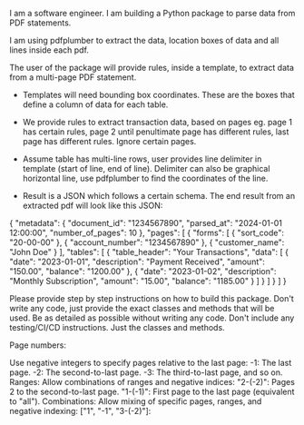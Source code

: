 I am a software engineer. I am building a Python package to parse data from PDF statements.


I am using pdfplumber to extract the data, location boxes of data and all lines inside each pdf.

The user of the package will provide rules, inside a template, to extract data from a multi-page PDF statement.

- Templates will need bounding box coordinates. These are the boxes that define a column of data for each table.
- We provide rules to extract transaction data, based on pages eg. page 1 has certain rules, page 2 until penultimate page has different rules, last page has different rules. Ignore certain pages.
- Assume table has multi-line rows, user provides line delimiter in template (start of line, end of line). Delimiter can also be graphical horizontal line, use pdfplumber to find the coordinates of the line.

- Result is a JSON which follows a certain schema.
The end result from an extracted pdf will look like this JSON:

{
  "metadata": {
    "document_id": "1234567890",
    "parsed_at": "2024-01-01 12:00:00",
    "number_of_pages": 10
  },
  "pages": [
    {
      "forms": [
        {
          "sort_code": "20-00-00"
        },
        {
          "account_number": "1234567890"
        },
        {
          "customer_name": "John Doe"
        }
      ],
      "tables": [
        {
          "table_header": "Your Transactions",
          "data": [
            {
              "date": "2023-01-01",
              "description": "Payment Received",
              "amount": "150.00",
              "balance": "1200.00"
            },
            {
              "date": "2023-01-02",
              "description": "Monthly Subscription",
              "amount": "15.00",
              "balance": "1185.00"
            }
          ]
        }
      ]
    }
  ]
}


Please provide step by step instructions on how to build this package. Don't write any code, just provide the exact classes and methods that will be used. Be as detailed as possible without writing any code. Don't include any testing/CI/CD instructions. Just the classes and methods.

Page numbers:

Use negative integers to specify pages relative to the last page:
-1: The last page.
-2: The second-to-last page.
-3: The third-to-last page, and so on.
Ranges:
Allow combinations of ranges and negative indices:
"2-(-2)": Pages 2 to the second-to-last page.
"1-(-1)": First page to the last page (equivalent to "all").
Combinations:
Allow mixing of specific pages, ranges, and negative indexing:
["1", "-1", "3-(-2)"]: